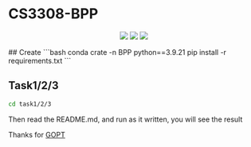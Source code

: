# CS3308-BPP
<div align="center">

<img src='https://img.shields.io/badge/SJTU-CS3308-blue'></img> 
<img src='https://img.shields.io/badge/BPP-ML-orange'></img>
<img src='https://img.shields.io/badge/2024-Autumn-yellow'></img>
</div>
## Create
```bash
conda crate -n BPP python==3.9.21
pip install -r requirements.txt
```

## Task1/2/3
```bash
cd task1/2/3
```
Then read the README.md, and run as it written, you will see the result

Thanks for [GOPT](https://github.com/Xiong5Heng/GOPT)
